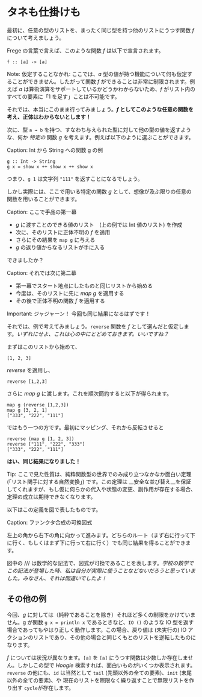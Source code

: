 # タネも仕掛けも

最初に、任意の型のリストを、まったく同じ型を持つ他のリストにうつす関数 _f_ について考えましょう。

Frege の言葉で言えば、このような関数 _f_ は以下で宣言されます。

```
f :: [a] -> [a]
```

Note: 仮定することなかれ: ここでは、_a_ 型の値が持つ機能について何も仮定することができません。したがって関数 _f_ ができることは非常に制限されます。例えば _a_ は算術演算をサポートしているかどうかわからないため、_f_ がリスト内のすべての要素に「1 を足す」ことは不可能です。

それでは、本当にこのまま行ってみましょう。**_f_ としてこのような任意の関数を考え、正体はわからないとします！**

次に、型 `a → b` を持つ、すなわち与えられた型に対して他の型の値を返すような、何か _特定の_ 関数 _g_ を考えます。例えば以下のように選ぶことができます。

Caption: Int から String への関数 g の例

```
g :: Int -> String
g x = show x ++ show x ++ show x
```

つまり、`g 1` は文字列 `"111"` を返すことになるでしょう。

しかし実際には、ここで用いる特定の関数 _g_ として、想像が及ぶ限りの任意の関数を用いることができます。

Caption: ここで手品の第一幕

* _g_ に渡すことのできる値のリスト　(上の例では Int 値のリスト) を作成
* 次に、そのリストに正体不明の _f_ を適用
* さらにその結果を `map g` に与える
* _g_ の返り値からなるリストが手に入る

できましたか？

Caption: それでは次に第二幕

* 第一幕でスタート地点にしたものと同じリストから始める
* 今度は、そのリストに先に _map g_ を適用する
* その後で正体不明の関数 _f_ を適用する

Important: ジャジャーン！ 今回も同じ結果になるはずです！

それでは、例で考えてみましょう。`reverse` 関数を _f_ として選んだと仮定します。_いずれにせよ、これは心の中にとどめておきます。いいですね？_

まずはこのリストから始めて、

```
[1, 2, 3]
```

_reverse_ を適用し、

```
reverse [1,2,3]
```

さらに _map g_ に渡します。これを順次簡約すると以下が得られます。

```
map g (reverse [1,2,3])
map g [3, 2, 1]
["333", "222", "111"]
```

ではもう一つの方です。最初にマッピング、それから反転させると

```
reverse (map g [1, 2, 3])
reverse ["111", "222", "333"]
["333", "222", "111"]
```

__はい、同じ結果になりました！__

Tip: ここで見た性質は、純粋関数型の世界でのみ成り立つなかなか面白い定理 (「リスト関手に対する自然変換」) です。この定理は __安全な並び替え__を保証してくれますが、もし仮に何らかの代入や状態の変更、副作用が存在する場合、定理の成立は期待できなくなります。

以下はこの定義を図で表したものです。

Caption: ファンクタ合成の可換図式

左上の角から右下の角に向かって進みます。どちらのルート（まず右に行って下に行く、もしくはまず下に行って右に行く）でも同じ結果を得ることができます。

図中の /// は数学的な記法で、図式が可換であることを表します。_学校の数学でこの記法が登場した時、私は自分が実際に使うことなどないだろうと思っていました。みなさん、それは間違いでしたよ！_

## その他の例

今回、_g_ に対しては（純粋であることを除き）それほど多くの制限をかけていません。g が関数 `g x = println x` であるときなど、`IO ()` のような IO 型を返す場合であってもやはり正しく動作します。この場合、戻り値は (未実行の) IO アクションのリストであり、その他の場合と同じくもとのリストを逆転したものになります。

_f_ については状況が異なります。`[a]` を `[a]` にうつす関数は少数しか存在しません。しかしこの型で  _Hoogle_ 検索すれば、面白いものがいくつか表示されます。`reverse` の他にも、`id` は当然として `tail` (先頭以外の全ての要素)、`init` (末尾以外の全ての要素)、や 現在のリストを際限なく繰り返すことで無限リストを作り出す `cycle`が存在します。
